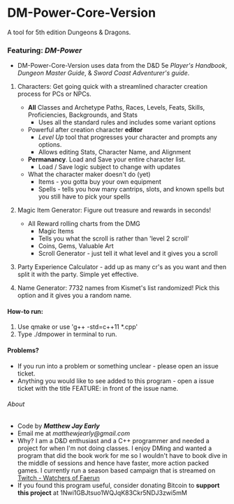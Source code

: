 # DM-Power-Core-Version
A tool for 5th edition Dungeons & Dragons.
### Featuring: *DM-Power*  
* DM-Power-Core-Version uses data from the D&D 5e _Player's Handbook_, _Dungeon Master Guide_, & _Sword Coast Adventurer's guide_.

1. Characters: Get going quick with a streamlined character creation process for PCs or NPCs.
    * **All** Classes and Archetype Paths, Races, Levels, Feats, Skills, Proficiencies, Backgrounds, and Stats
        * Uses all the standard rules and includes some variant options
    * Powerful after creation character **editor**
        * _Level Up_ tool that progresses your character and prompts any options.
        * Allows editing Stats, Character Name, and Alignment
    * **Permanancy**. Load and Save your entire character list. 
        * Load / Save logic subject to change with updates
    * What the character maker doesn't do (yet)
        * Items - you gotta buy your own equipment
        * Spells - tells you how many cantrips, slots, and known spells but you still have to pick your spells
        
2. Magic Item Generator: Figure out treasure and rewards in seconds!
    * All Reward rolling charts from the DMG
        * Magic Items
        * Tells you what the scroll is rather than 'level 2 scroll'
        * Coins, Gems, Valuable Art
        * Scroll Generator - just tell it what level and it gives you a scroll
        
3. Party Experience Calculator - add up as many cr's as you want and then split it with the party. Simple yet effective.

4. Name Generator: 7732 names from Kismet's list randomized! Pick this option and it gives you a random name.


#### How-to run:

1. Use qmake or use 'g++ -std=c++11 *.cpp'
3. Type ./dmpower in terminal to run.

#### Problems?

* If you run into a problem or something unclear - please open an issue ticket.
* Anything you would like to see added to this program - open a issue ticket with the title FEATURE: in front of the issue name. 

###### About
* Code by 
**_Matthew Jay Early_** 
* Email me at 
_matthewjearly@gmail.com_
* Why? I am a D&D enthusiast and a C++ programmer and needed a project for when I'm not doing classes. I enjoy DMing and wanted a program that did the book work for me so I wouldn't have to book dive in the middle of sessions and hence have faster, more action packed games. I currently run a season based campaign that is streamed on [Twitch - Watchers of Faerun](https://twitch.tv/watchersoffaerun)
* If you found this program useful, consider donating Bitcoin to **support this project** at 1Nwi1GBJtsuo1WQJqK83Ckr5NDJ3zwi5mM
